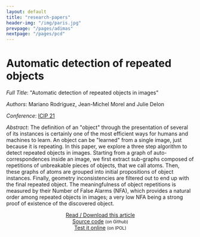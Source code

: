 ```yaml
---
layout: default
title: "research-papers"
header-img: "/img/paris.jpg"
prevpage: "/pages/adimas"
nextpage: "/pages/pcd"
---
```


Automatic detection of repeated objects
===================

*Full Title*: "Automatic detection of repeated objects in images"

*Authors*: Mariano Rodríguez, Jean-Michel Morel and Julie Delon

*Conference*: [ICIP 21](https://2021.ieeeicip.org/)

*Abstract*:
The definition of an "object" through the presentation of several of its instances is certainly one of the most efficient ways for humans and machines to learn. 
An object can be "learned" from a single image,  just because it is repeating. In this paper, we explore a three step algorithm to detect repeated objects in images. Starting from a graph of auto-correspondences inside an image, we first extract  sub-graphs composed of repetitions of unbreakable pieces of objects, that we call atoms. Then, these graphs of atoms are grouped into initial propositions of object instances. Finally, geometry inconsistencies are filtered out to end up with the final repeated object. The meaningfulness  of object repetitions is measured by their Number of False Alarms (NFA), which provides a natural order among repeated objects in images; a very low  NFA being a strong  proof of existence of the discovered object.


<center><a href="https://hal.archives-ouvertes.fr/hal-03126917/document">Read / Download this article</a> </center>

<!-- <center><a href="https://hal.archives-ouvertes.fr/hal-03126917/document">See this article</a> <small>(on HAL)</small> </center> -->

<center><a href="https://github.com/rdguez-mariano/autosim"> Source code</a> <small>(on Github)</small></center>

<center><a href="http://ipolcore.ipol.im/demo/clientApp/demo.html?id=555555001111">Test it online</a> <small>(on IPOL)</small></center>

<!-----

<center>More coming soon!!!</center> -->
